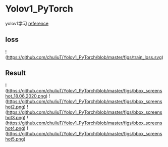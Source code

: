 # Yolov1_PyTorch
yolov1学习
[reference](https://blog.csdn.net/weixin_41424926/article/details/105383064?utm_medium=distribute.wap_relevant.none-task-blog-BlogCommendFromMachineLearnPai2-5.nonecase&depth_1-utm_source=distribute.wap_relevant.none-task-blog-BlogCommendFromMachineLearnPai2-5.nonecase)

## loss
!(https://github.com/chuliuT/Yolov1_PyTorch/blob/master/figs/train_loss.svg)

## Result
!(https://github.com/chuliuT/Yolov1_PyTorch/blob/master/figs/bbox_screenshot_18.06.2020.png)
!(https://github.com/chuliuT/Yolov1_PyTorch/blob/master/figs/bbox_screenshot2.png)
!(https://github.com/chuliuT/Yolov1_PyTorch/blob/master/figs/bbox_screenshot3.png)
!(https://github.com/chuliuT/Yolov1_PyTorch/blob/master/figs/bbox_screenshot4.png)
!(https://github.com/chuliuT/Yolov1_PyTorch/blob/master/figs/bbox_screenshot5.png)
